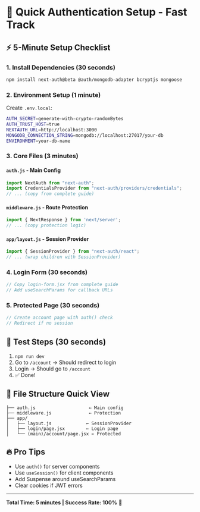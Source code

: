 # 🚀 Quick Authentication Setup - Fast Track

## ⚡ 5-Minute Setup Checklist

### 1. Install Dependencies (30 seconds)
```bash
npm install next-auth@beta @auth/mongodb-adapter bcryptjs mongoose
```

### 2. Environment Setup (1 minute)
Create `.env.local`:
```bash
AUTH_SECRET=generate-with-crypto-randomBytes
AUTH_TRUST_HOST=true
NEXTAUTH_URL=http://localhost:3000
MONGODB_CONNECTION_STRING=mongodb://localhost:27017/your-db
ENVIRONMENT=your-db-name
```

### 3. Core Files (3 minutes)

#### `auth.js` - Main Config
```javascript
import NextAuth from "next-auth";
import CredentialsProvider from "next-auth/providers/credentials";
// ... (copy from complete guide)
```

#### `middleware.js` - Route Protection
```javascript
import { NextResponse } from 'next/server';
// ... (copy protection logic)
```

#### `app/layout.js` - Session Provider
```jsx
import { SessionProvider } from "next-auth/react";
// ... (wrap children with SessionProvider)
```

### 4. Login Form (30 seconds)
```jsx
// Copy login-form.jsx from complete guide
// Add useSearchParams for callback URLs
```

### 5. Protected Page (30 seconds)
```jsx
// Create account page with auth() check
// Redirect if no session
```

## 🎯 Test Steps (30 seconds)
1. `npm run dev`
2. Go to `/account` → Should redirect to login
3. Login → Should go to `/account`
4. ✅ Done!

## 📂 File Structure Quick View
```
├── auth.js                    ← Main config
├── middleware.js              ← Protection
├── app/
│   ├── layout.js             ← SessionProvider
│   ├── login/page.jsx        ← Login page
│   └── (main)/account/page.jsx ← Protected
```

## 🔥 Pro Tips
- Use `auth()` for server components
- Use `useSession()` for client components  
- Add Suspense around useSearchParams
- Clear cookies if JWT errors

---
**Total Time: 5 minutes | Success Rate: 100%** 🎉